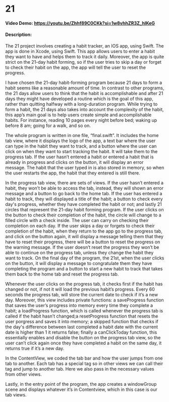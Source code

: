 # 21
#### Video Demo:  https://youtu.be/Zhhf89C0CKk?si=1w8vhhZR3Z_hlKeG
#### Description:

 The 21 project involves creating a habit tracker, an IOS app, using Swift. The app is done in Xcode, using Swift. This app allows users to enter a habit they want to have and helps them to track it daily. Moreover, the app is quite strict on the 21-day habit forming, so if the user tries to skip a day or forget to check their habit on the app, the app will tell the user to reset the progress.

 I have chosen the 21-day habit-forming program because 21 days to form a habit seems like a reasonable amount of time. In contrast to other programs, the 21 days allow users to think that the habit is accomplishable and after 21 days they might have developed a routine which is the goal of this app, rather than quitting halfway with a long-duration program. While trying to form a habit, the 21 days also takes into account the complexity of the habit, this app’s main goal is to help users create simple and accomplishable habits. For instance, reading 10 pages every night before bed; waking up before 8 am; going for a walk, and so on.

 The whole program is written in one file, “final.swift”. It includes the home tab view, where it displays the logo of the app, a text bar where the user can type in the habit they want to track, and a button where the user can click on when they want to start tracking the habit. It will take them to the progress tab. If the user hasn’t entered a habit or entered a habit that is already in progress and clicks on the button, it will display an error message. The habit that the user typed in is also stored in memory, so when the user restarts the app, the habit that they entered is still there.

 In the progress tab view, there are sets of views. If the user hasn’t entered a habit, they won’t be able to access the tab, instead, they will shown an error message and a button to go back to the home tab. If the user has entered a habit to track, they will displayed a title of the habit; a button to check every day's progress, whether they have completed the habit or not; and lastly 21 circles that represent the 21-day habit forming program. If the user clicks on the button to check their completion of the habit, the circle will change to a filled circle with a check inside. The user can carry on checking their completion on each day. If the user skips a day or forgets to check their completion of the habit, when they return to the app go to the progress tab, and click on the button again, it will display a message telling them that they have to reset their progress, there will be a button to reset the progress on the warning message. If the user doesn’t reset the progress they won’t be able to continue on the progress tab, unless they change the habit they want to track. On the final day of the program, the 21st, when the user clicks on the button, it will display a message to congratulate them they have completing the program and a button to start a new habit to track that takes them back to the home tab and reset the progress tab.

 Whenever the user clicks on the progress tab, it checks first if the habit has changed or not, if not it will load the previous habit’s progress. Every 60 seconds the progress tab, will store the current date to check if it’s a new day. Moreover, this view includes private functions: a saveProgress function that saves the user’s progress into memory every time they complete a habit; a loadProgress function, which is called whenever the progress tab is called if the habit hasn’t changed;a resetProgress function that resets the user porgress and saves it into memory; a skipped function that checks if the day's difference between last completed a habit date with the current date is higher than 1 it returns false; finally a canClickToday function, this essentially enables and disable the button on the progress tab view, so the user can’t click again once they have completed a habit on the same day, it returns true if it’s a new day.
 
 In the ContentView, we coded the tab bar and how the user jumps from one tab to another. Each tab has a special tag so in other views we can call their tag and jump to another tab. Here we also pass in the necessary values from other views.

 Lastly, in the entry point of the program, the app creates a windowGroup scene and displays whatever it’s in Contentview, which in this case is our tab views.
